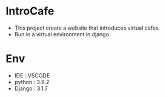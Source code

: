 # IntroCafe
- This project create a website that introduces virtual cafes.
- Run in a virtual environment in django.

# Env
- IDE : VSCODE
- python : 3.9.2
- Django : 3.1.7

